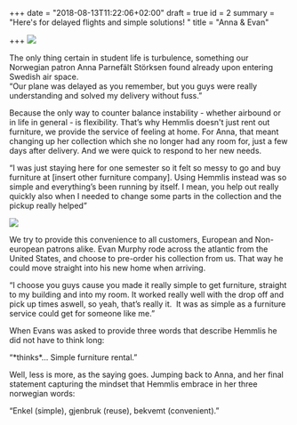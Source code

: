 +++
date = "2018-08-13T11:22:06+02:00"
draft = true
id = 2
summary = "Here's for delayed flights and simple solutions! "
title = "Anna & Evan"

+++
![](https://res.cloudinary.com/hemmlis/v1534153925/Anna_1.jpg)

The only thing certain in student life is turbulence, something our Norwegian patron Anna Parnefält Störksen found already upon entering Swedish air space.   
“Our plane was delayed as you remember, but you guys were really understanding and solved my delivery without fuss.”

Because the only way to counter balance instability - whether airbound or in life in general - is flexibility. That’s why Hemmlis doesn't just rent out furniture, we provide the service of feeling at home. For Anna, that meant changing up her collection which she no longer had any room for, just a few days after delivery. And we were quick to respond to her new needs.

“I was just staying here for one semester so it felt so messy to go and buy furniture at \[insert other furniture company\]. Using Hemmlis instead was so simple and everything’s been running by itself. I mean, you help out really quickly also when I needed to change some parts in the collection and the pickup really helped”

![](https://res.cloudinary.com/hemmlis/v1534153871/Evan_1.jpg)

We try to provide this convenience to all customers, European and Non-european patrons alike. Evan Murphy rode across the atlantic from the United States, and choose to pre-order his collection from us. That way he could move straight into his new home when arriving.

“I choose you guys cause you made it really simple to get furniture, straight to my building and into my room. It worked really well with the drop off and pick up times aswell, so yeah, that’s really it.  It was as simple as a furniture service could get for someone like me.”

When Evans was asked to provide three words that describe Hemmlis he did not have to think long:

“\*thinks\*... Simple furniture rental.”

Well, less is more, as the saying goes. Jumping back to Anna, and her final statement capturing the mindset that Hemmlis embrace in her three norwegian words:

“Enkel (simple), gjenbruk (reuse), bekvemt (convenient).”